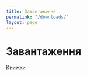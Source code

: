 ```yaml
---
title: Завантаження
permalink: "/downloads/"
layout: page
---
```


# Завантаження

<div class="navigation">
<a href="https://1drv.ms/f/s!AjMqGBtfQpZihf1Op1Nr1nStNFJTrQ"><i class="fa fa-book"></i>Книжки</a>
</div>